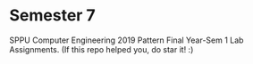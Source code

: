 # Semester 7
SPPU Computer Engineering 2019 Pattern Final Year-Sem 1 Lab Assignments.
(If this repo helped you, do star it! :)
